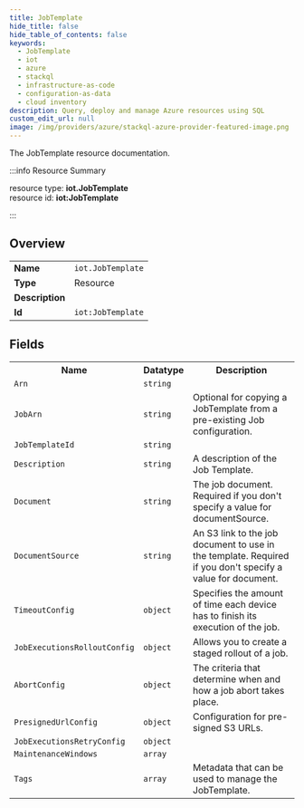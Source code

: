 ```yaml
---
title: JobTemplate
hide_title: false
hide_table_of_contents: false
keywords:
  - JobTemplate
  - iot
  - azure
  - stackql
  - infrastructure-as-code
  - configuration-as-data
  - cloud inventory
description: Query, deploy and manage Azure resources using SQL
custom_edit_url: null
image: /img/providers/azure/stackql-azure-provider-featured-image.png
---
```

The JobTemplate resource documentation.

:::info Resource Summary

<div class="row">
<div class="providerDocColumn">
<span>resource type:&nbsp;<b>iot.JobTemplate</b></span><br />
<span>resource id:&nbsp;<b>iot:JobTemplate</b></span><br />
</div>
</div>

:::

## Overview
<table><tbody>
<tr><td><b>Name</b></td><td><code>iot.JobTemplate</code></td></tr>
<tr><td><b>Type</b></td><td>Resource</td></tr>
<tr><td><b>Description</b></td><td></td></tr>
<tr><td><b>Id</b></td><td><code>iot:JobTemplate</code></td></tr>
</tbody></table>

## Fields
<table><tbody>
<tr><th>Name</th><th>Datatype</th><th>Description</th></tr>
<tr><td><code>Arn</code></td><td><code>string</code></td><td></td></tr><tr><td><code>JobArn</code></td><td><code>string</code></td><td>Optional for copying a JobTemplate from a pre-existing Job configuration.</td></tr><tr><td><code>JobTemplateId</code></td><td><code>string</code></td><td></td></tr><tr><td><code>Description</code></td><td><code>string</code></td><td>A description of the Job Template.</td></tr><tr><td><code>Document</code></td><td><code>string</code></td><td>The job document. Required if you don't specify a value for documentSource.</td></tr><tr><td><code>DocumentSource</code></td><td><code>string</code></td><td>An S3 link to the job document to use in the template. Required if you don't specify a value for document.</td></tr><tr><td><code>TimeoutConfig</code></td><td><code>object</code></td><td>Specifies the amount of time each device has to finish its execution of the job.</td></tr><tr><td><code>JobExecutionsRolloutConfig</code></td><td><code>object</code></td><td>Allows you to create a staged rollout of a job.</td></tr><tr><td><code>AbortConfig</code></td><td><code>object</code></td><td>The criteria that determine when and how a job abort takes place.</td></tr><tr><td><code>PresignedUrlConfig</code></td><td><code>object</code></td><td>Configuration for pre-signed S3 URLs.</td></tr><tr><td><code>JobExecutionsRetryConfig</code></td><td><code>object</code></td><td></td></tr><tr><td><code>MaintenanceWindows</code></td><td><code>array</code></td><td></td></tr><tr><td><code>Tags</code></td><td><code>array</code></td><td>Metadata that can be used to manage the JobTemplate.</td></tr>
</tbody></table>